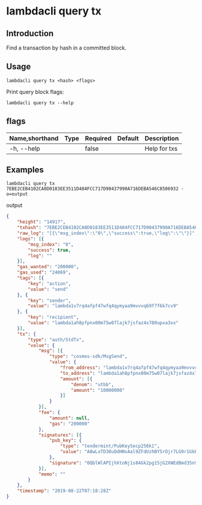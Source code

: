 # lambdacli query tx

## Introduction

Find a transaction by hash in a committed block.

## Usage

```
lambdacli query tx <hash> <flags>
```

Print query block flags:
```
lambdacli query tx --help
```

## flags

| Name,shorthand | Type   | Required | Default               | Description                                                  |
| -------------- | ------ | -------- | --------------------- | ------------------------------------------------------------ |
| -h, --help       |        | false     |                       |  Help for txs                                        |

## Examples
```$xslt
lambdacli query tx 7EBE2CEB4102CA0D0183EE3511D484FCC717D90437990A716DEBA546C8506932 -o=output
```

output

```json
{
	"height": "14917",
	"txhash": "7EBE2CEB4102CA0D0183EE3511D484FCC717D90437990A716DEBA546C8506932",
	"raw_log": "[{\"msg_index\":\"0\",\"success\":true,\"log\":\"\"}]",
	"logs": [{
		"msg_index": "0",
		"success": true,
		"log": ""
	}],
	"gas_wanted": "200000",
	"gas_used": "24069",
	"tags": [{
		"key": "action",
		"value": "send"
	}, {
		"key": "sender",
		"value": "lambda1v7rq4afpf47wfq4qymyaa9mvvvq69f7f6k7cv9"
	}, {
		"key": "recipient",
		"value": "lambda1ah8pfpnx00m75w07lajk7jsfaz4x780upxa3xx"
	}],
	"tx": {
		"type": "auth/StdTx",
		"value": {
			"msg": [{
				"type": "cosmos-sdk/MsgSend",
				"value": {
					"from_address": "lambda1v7rq4afpf47wfq4qymyaa9mvvvq69f7f6k7cv9",
					"to_address": "lambda1ah8pfpnx00m75w07lajk7jsfaz4x780upxa3xx",
					"amount": [{
						"denom": "utbb",
						"amount": "10000000"
					}]
				}
			}],
			"fee": {
				"amount": null,
				"gas": "200000"
			},
			"signatures": [{
				"pub_key": {
					"type": "tendermint/PubKeySecp256k1",
					"value": "A8wLxTD30uOdHNvAal9ZFdUzhBY5rOjr7LG9r1GkEtzX"
				},
				"signature": "0QblWlAPIjhXtoNj1s84Gk2pg15jG2XWEdBmd35n9msITJskZ1dOcIK+F04r+YoSd7MGJYMirlrnGFuXMloiGA=="
			}],
			"memo": ""
		}
	},
	"timestamp": "2019-08-22T07:18:28Z"
}
```

